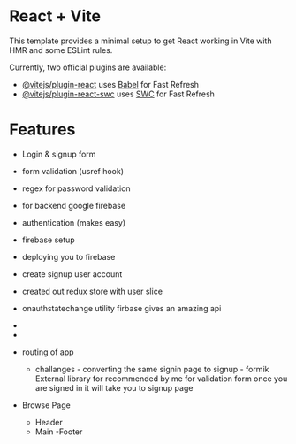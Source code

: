 # React + Vite

This template provides a minimal setup to get React working in Vite with HMR and some ESLint rules.

Currently, two official plugins are available:

- [@vitejs/plugin-react](https://github.com/vitejs/vite-plugin-react/blob/main/packages/plugin-react/README.md) uses [Babel](https://babeljs.io/) for Fast Refresh
- [@vitejs/plugin-react-swc](https://github.com/vitejs/vite-plugin-react-swc) uses [SWC](https://swc.rs/) for Fast Refresh


# Features
- Login & signup form
- form validation (usref hook)
- regex for password validation
- for backend google firebase
- authentication (makes easy)
- firebase setup
- deploying you to firebase
- create signup user account
- created out redux store with user slice
- onauthstatechange utility firbase gives an amazing api 
- 
- 
- routing of app
  - challanges - converting the same signin page to signup
                - formik External library for recommended by me for validation form 
once you are signed in it will take you to signup page 

- Browse Page 
    - Header 
    - Main 
    -Footer


                